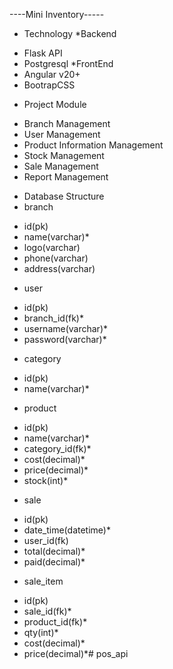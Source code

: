 ----Mini Inventory-----
+ Technology
 *Backend
 - Flask API
 - Postgresql
 *FrontEnd
 - Angular v20+
 - BootrapCSS
+ Project Module
 - Branch Management
 - User Management
 - Product Information Management
 - Stock Management
 - Sale Management
 - Report Management
+ Database Structure
 + branch
  - id(pk)
  - name(varchar)*
  - logo(varchar)
  - phone(varchar)
  - address(varchar)
 + user
  - id(pk)
  - branch_id(fk)*
  - username(varchar)*
  - password(varchar)*
 +  category
  - id(pk)
  - name(varchar)*
 +  product
  - id(pk)
  - name(varchar)*
  - category_id(fk)*
  - cost(decimal)*
  - price(decimal)*
  - stock(int)*
 + sale
  - id(pk)
  - date_time(datetime)*
  - user_id(fk)
  - total(decimal)*
  - paid(decimal)*
 + sale_item
  - id(pk)
  - sale_id(fk)*
  - product_id(fk)*
  - qty(int)*
  - cost(decimal)*
  - price(decimal)*#   p o s _ a p i  
 